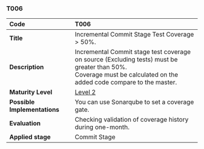 ### T006

| **Code**           | **T006** |
| :--               | :--      |
| **Title**          | Incremental Commit Stage Test Coverage > 50%. |
| **Description**    | Incremental Commit stage test coverage on source (Excluding tests) must be greater than 50%. <br>Coverage must be calculated on the added code compare to the master. |
| **Maturity Level** | [Level 2](/levels#level-2) |
| **Possible Implementations** | You can use Sonarqube to set a coverage gate. |
| **Evaluation**     | Checking validation of coverage history during one-month. |
| **Applied stage**  | Commit Stage|
